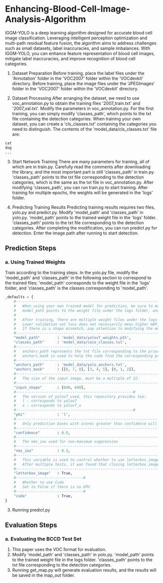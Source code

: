 # Enhancing-Blood-Cell-Image-Analysis-Algorithm
IGGM-YOLO is a deep learning algorithm designed for accurate blood cell image classification. Leveraging intelligent perception optimization and multi-path residual feature fusion, the algorithm aims to address challenges such as small datasets, label inaccuracies, and sample imbalances. With IGGM-YOLO, you can enhance feature representation of blood cell images, mitigate label inaccuracies, and improve recognition of blood cell categories.

1. Dataset Preparation
Before training, place the label files under the 'Annotation' folder in the 'VOC2007' folder within the 'VOCdevkit' directory.
Before training, place the image files under the 'JPEGImages' folder in the 'VOC2007' folder within the 'VOCdevkit' directory.

2. Dataset Processing
After arranging the dataset, we need to use voc_annotation.py to obtain the training files '2007_train.txt' and '2007_val.txt'.
Modify the parameters in voc_annotation.py. For the first training, you can simply modify 'classes_path', which points to the txt file containing the detection categories.
When training your own dataset, you can create a 'cls_classes.txt' containing the categories you need to distinguish.
The contents of the 'model_data/cls_classes.txt' file are:
```python
cat
dog
...
```
3. Start Network Training
There are many parameters for training, all of which are in train.py. Carefully read the comments after downloading the library, and the most important part is still 'classes_path' in train.py.
'classes_path' points to the txt file corresponding to the detection categories, which is the same as the txt file in voc_annotation.py.
After modifying 'classes_path', you can run train.py to start training. After training for multiple epochs, the weights will be generated in the 'logs' folder.

4. Predicting Training Results
Predicting training results requires two files, yolo.py and predict.py. Modify 'model_path' and 'classes_path' in yolo.py.
'model_path' points to the trained weight file in the 'logs' folder.
'classes_path' points to the txt file corresponding to the detection categories.
After completing the modification, you can run predict.py for detection. Enter the image path after running to start detection.

## Prediction Steps
### a. Using Trained Weights
Train according to the training steps.
In the yolo.py file, modify the 'model_path' and 'classes_path' in the following section to correspond to the trained files; 'model_path' corresponds to the weight file in the 'logs' folder, and 'classes_path' is the classes corresponding to 'model_path'.

```python
_defaults = {
    #--------------------------------------------------------------------------#
    #   When using your own trained model for prediction, be sure to modify model_path and classes_path!
    #   model_path points to the weight file under the logs folder, and classes_path points to the txt file under model_data
    #
    #   After training, there are multiple weight files under the logs folder. Choose the one with the lowest validation set loss.
    #   Lower validation set loss does not necessarily mean higher mAP, it only means that the weight performs better on the validation set.
    #   If there is a shape mismatch, pay attention to modifying the model_path and classes_path parameters during training.
    #--------------------------------------------------------------------------#
    "model_path"        : 'model_data/yolov7_weights.pth',
    "classes_path"      : 'model_data/coco_classes.txt',
    #---------------------------------------------------------------------#
    #   anchors_path represents the txt file corresponding to the prior box, generally do not modify.
    #   anchors_mask is used to help the code find the corresponding prior box, generally do not modify.
    #---------------------------------------------------------------------#
    "anchors_path"      : 'model_data/yolo_anchors.txt',
    "anchors_mask"      : [[6, 7, 8], [3, 4, 5], [0, 1, 2]],
    #---------------------------------------------------------------------#
    #   The size of the input image, must be a multiple of 32.
    #---------------------------------------------------------------------#
    "input_shape"       : [640, 640],
    #------------------------------------------------------#
    #   The version of yolov7 used, this repository provides two:
    #   l : corresponds to yolov7
    #   x : corresponds to yolov7_x
    #------------------------------------------------------#
    "phi"               : 'l',
    #---------------------------------------------------------------------#
    #   Only prediction boxes with scores greater than confidence will be retained
    #---------------------------------------------------------------------#
    "confidence"        : 0.5,
    #---------------------------------------------------------------------#
    #   The nms_iou used for non-maximum suppression
    #---------------------------------------------------------------------#
    "nms_iou"           : 0.3,
    #---------------------------------------------------------------------#
    #   This variable is used to control whether to use letterbox_image to resize the input image without distortion,
    #   After multiple tests, it was found that closing letterbox_image and directly resizing performed better
    #---------------------------------------------------------------------#
    "letterbox_image"   : True,
    #-------------------------------#
    #   Whether to use Cuda
    #   Set to False if there is no GPU
    #-------------------------------#
    "cuda"              : True,
}
```
3. Running predict.py

## Evaluation Steps
### a. Evaluating the BCCD Test Set
1. This paper uses the VOC format for evaluation.
2. Modify 'model_path' and 'classes_path' in yolo.py. 'model_path' points to the trained weight file in the logs folder. 'classes_path' points to the txt file corresponding to the detection categories.
3. Running get_map.py will generate evaluation results, and the results will be saved in the map_out folder.
